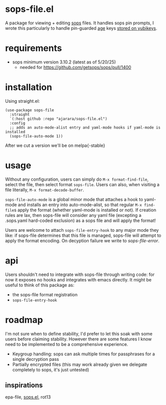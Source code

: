 # sops-file.el
A package for viewing + editing [sops](https://github.com/getsops/sops) files. It handles sops pin prompts, I wrote this particularly to handle pin-guarded [age](https://github.com/FiloSottile/age/) keys [stored on yubikeys](https://github.com/str4d/age-plugin-yubikey).

# requirements
- sops minimum version 3.10.2 (latest as of 5/20/25)
  - needed for https://github.com/getsops/sops/pull/1400

# installation
Using straight.el:
``` emacs-lisp
(use-package sops-file
  :straight
  `(:host github :repo "ajarara/sops-file.el")
  :config
  ;; adds an auto-mode-alist entry and yaml-mode hooks if yaml-mode is installed
  (sops-file-auto-mode 1))
```

After we cut a version we'll be on melpa{-stable}

# usage
Without any configuration, users can simply do `M-x format-find-file`, select the file, then select format `sops-file`. Users can also, when visiting a file literally, `M-x format-decode-buffer`.

`sops-file-auto-mode` is a global minor mode that attaches a hook to yaml-mode and installs an entry into auto-mode-alist, so that regular `M-x find-file`s apply the format (whether yaml-mode is installed or not). If creation rules are lax, then sops-file will consider any yaml file (excepting a .sops.yaml hard-coded exclusion) as a sops file and will apply the format!

Users are welcome to attach `sops-file-entry-hook` to any major mode they like: if sops-file determines that this file is managed, sops-file will attempt to apply the format encoding. On decyption failure we write to *sops-file-error*.

# api
Users shouldn't need to integrate with sops-file through writing code: for now it exposes no hooks and integrates with emacs directly. It might be useful to think of this package as:
- the sops-file format registration
- `sops-file-entry-hook`

# roadmap
I'm not sure when to define stability, I'd prefer to let this soak with some users before claiming stability. However there are some features I know need to be implemented to be a comprehensive experience. 
- Keygroup handling: sops can ask multiple times for passphrases for a single decryption pass
- Partially encrypted files (this may work already given we delegate completely to sops, it's just untested)

## inspirations
epa-file, [sops.el](https://github.com/djgoku/sops), rot13
